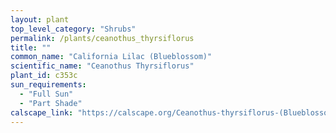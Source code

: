 ```yaml
---
layout: plant                                                              
top_level_category: "Shrubs"
permalink: /plants/ceanothus_thyrsiflorus
title: ""
common_name: "California Lilac (Blueblossom)"
scientific_name: "Ceanothus Thyrsiflorus"
plant_id: c353c
sun_requirements:
  - "Full Sun"
  - "Part Shade"
calscape_link: "https://calscape.org/Ceanothus-thyrsiflorus-(Blueblossom-Ceanothus)"
---
```


